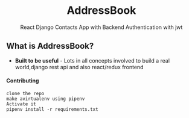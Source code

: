 <p align="center">
  <h1 align="center">AddressBook</h1>
  <p align="center">React Django Contacts App with Backend Authentication with jwt</p>
</p>


## What is AddressBook?

- **Built to be useful** - Lots in all concepts involved to build a real world,django rest api and also react/redux frontend

#### Contributing

```
clone the repo
make avirtualenv using pipenv
Activate it
pipenv install -r requirements.txt

